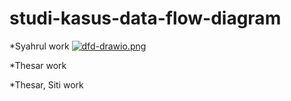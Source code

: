 # studi-kasus-data-flow-diagram

*Syahrul work
[![dfd-drawio.png](https://i.postimg.cc/BQhVwxLF/dfd-drawio.png)](https://postimg.cc/QHTmFKqN)

*Thesar work

*Thesar, Siti work

